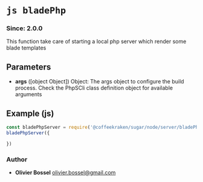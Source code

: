 


<!-- @namespace    sugar.node.server.bladePhp -->
<!-- @name    bladePhp -->

# ```js bladePhp ```
### Since: 2.0.0

This function take care of starting a local php server which render some blade templates

## Parameters

- **args** ([object Object]) Object: The args object to configure the build process. Check the PhpSCli class definition object for available arguments



## Example (js)

```js
const bladePhpServer = require('@coffeekraken/sugar/node/server/bladePhp');
bladePhpServer({

})
```


### Author
- **Olivier Bossel** <a href="mailto:olivier.bossel@gmail.com">olivier.bossel@gmail.com</a> 



